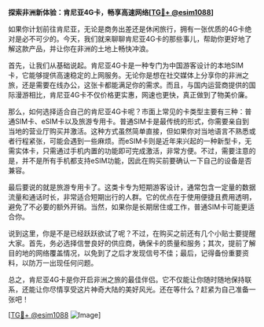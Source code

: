**探索非洲新体验：肯尼亚4G卡，畅享高速网络[[TG💪+ @esim1088](https://t.me/s/esim1088)]**

如果你计划前往肯尼亚，无论是商务出差还是休闲旅行，拥有一张优质的4G卡绝对是必不可少的。今天，我们就来聊聊肯尼亚4G卡的那些事儿，帮助你更好地了解这款产品，并让你在非洲的土地上畅快冲浪。

首先，让我们从基础说起。肯尼亚4G卡是一种专门为中国游客设计的本地SIM卡，它能够提供高速稳定的上网服务。无论你是想在社交媒体上分享你的非洲之旅，还是需要在线办公，这张卡都能满足你的需求。而且，与国内运营商提供的国际漫游相比，肯尼亚4G卡不仅价格更实惠，网速也更快，真正做到了物美价廉。

那么，如何选择适合自己的肯尼亚4G卡呢？市面上常见的卡类型主要有三种：普通SIM卡、eSIM卡以及旅游专用卡。普通SIM卡是最传统的形式，你需要亲自到当地的营业厅购买并激活。这种方式虽然简单直接，但如果你对当地语言不熟悉或者行程紧张，可能会遇到一些麻烦。而eSIM卡则是近年来兴起的一种新型卡，无需实体卡，只需通过手机内置的功能即可完成激活，非常方便。不过，需要注意的是，并不是所有手机都支持eSIM功能，因此在购买前要确认一下自己的设备是否兼容。

最后要说的就是旅游专用卡了。这类卡专为短期游客设计，通常包含一定量的数据流量和通话时长，非常适合短期出行的人群。它的优点在于使用便捷且费用透明，避免了不必要的额外开销。当然，如果你是长期居住或工作，普通SIM卡可能更适合你。

说到这里，你是不是已经跃跃欲试了呢？不过，在购买之前还有几个小贴士要提醒大家。首先，务必选择信誉良好的供应商，确保卡的质量和服务；其次，提前了解目的地的网络覆盖情况，以免到了之后才发现信号不佳；最后，记得备份重要资料，以防万一出现任何问题。

总之，肯尼亚4G卡是你开启非洲之旅的最佳伴侣。它不仅能让你随时随地保持联系，还能让你尽情享受这片神奇大陆的美好风光。还在等什么？赶紧为自己准备一张吧！

[[TG💪+ @esim1088](https://t.me/s/esim1088) ![Image](https://i.postimg.cc/4NQfJmqS/Snipaste-2025-05-13-00-14-12.png)]